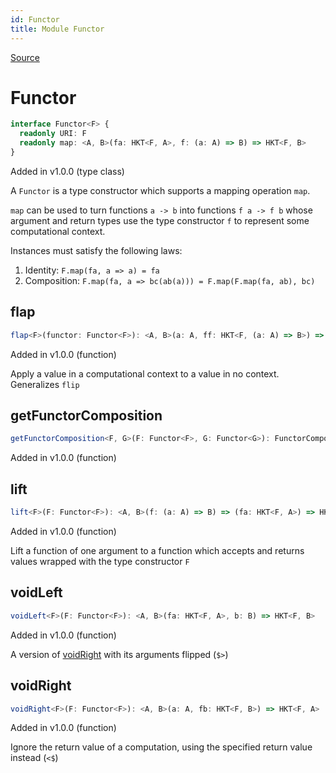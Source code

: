 ```yaml
---
id: Functor
title: Module Functor
---
```


[Source](https://github.com/gcanti/fp-ts/blob/master/src/Functor.ts)

# Functor

```ts
interface Functor<F> {
  readonly URI: F
  readonly map: <A, B>(fa: HKT<F, A>, f: (a: A) => B) => HKT<F, B>
}
```

Added in v1.0.0 (type class)

A `Functor` is a type constructor which supports a mapping operation `map`.

`map` can be used to turn functions `a -> b` into functions `f a -> f b` whose argument and return types use the type
constructor `f` to represent some computational context.

Instances must satisfy the following laws:

1. Identity: `F.map(fa, a => a) = fa`
2. Composition: `F.map(fa, a => bc(ab(a))) = F.map(F.map(fa, ab), bc)`

## flap

```ts
flap<F>(functor: Functor<F>): <A, B>(a: A, ff: HKT<F, (a: A) => B>) => HKT<F, B>
```

Added in v1.0.0 (function)

Apply a value in a computational context to a value in no context. Generalizes `flip`

## getFunctorComposition

```ts
getFunctorComposition<F, G>(F: Functor<F>, G: Functor<G>): FunctorComposition<F, G>
```

Added in v1.0.0 (function)

## lift

```ts
lift<F>(F: Functor<F>): <A, B>(f: (a: A) => B) => (fa: HKT<F, A>) => HKT<F, B>
```

Added in v1.0.0 (function)

Lift a function of one argument to a function which accepts and returns values wrapped with the type constructor `F`

## voidLeft

```ts
voidLeft<F>(F: Functor<F>): <A, B>(fa: HKT<F, A>, b: B) => HKT<F, B>
```

Added in v1.0.0 (function)

A version of [voidRight](#voidright) with its arguments flipped (`$>`)

## voidRight

```ts
voidRight<F>(F: Functor<F>): <A, B>(a: A, fb: HKT<F, B>) => HKT<F, A>
```

Added in v1.0.0 (function)

Ignore the return value of a computation, using the specified return value instead (`<$`)
